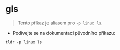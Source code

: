 # gls

> Tento příkaz je aliasem pro `-p linux ls`.

- Podívejte se na dokumentaci původního příkazu:

`tldr -p linux ls`
